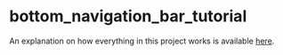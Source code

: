 # bottom_navigation_bar_tutorial

An explanation on how everything in this project works is available [here](medium.com).
 
